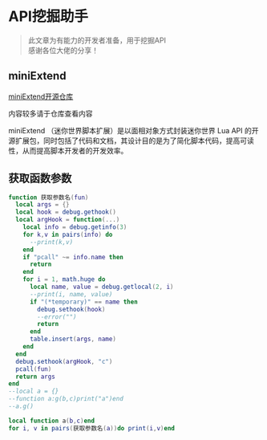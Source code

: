 # API挖掘助手

> 此文章为有能力的开发者准备，用于挖掘API  
感谢各位大佬的分享！

## miniExtend

[miniExtend开源仓库](https://github.com/0-0000/miniExtend/)

内容较多请于仓库查看内容

miniExtend （迷你世界脚本扩展）是以面相对象方式封装迷你世界 Lua API 的开源扩展包，同时包括了代码和文档，其设计目的是为了简化脚本代码，提高可读性，从而提高脚本开发者的开发效率。

## 获取函数参数

```lua
function 获取参数名(fun)
  local args = {}
  local hook = debug.gethook()
  local argHook = function(...)
    local info = debug.getinfo(3)
    for k,v in pairs(info) do
      --print(k,v)
    end
    if "pcall" ~= info.name then
      return
    end
    for i = 1, math.huge do
      local name, value = debug.getlocal(2, i)
      --print(i, name, value)
      if "(*temporary)" == name then
        debug.sethook(hook)
        --error("")
        return
      end
      table.insert(args, name)
    end
  end
  debug.sethook(argHook, "c")
  pcall(fun)
  return args
end
--local a = {}
--function a:g(b,c)print("a")end
--a.g()

local function a(b,c)end
for i, v in pairs(获取参数名(a))do print(i,v)end
```

